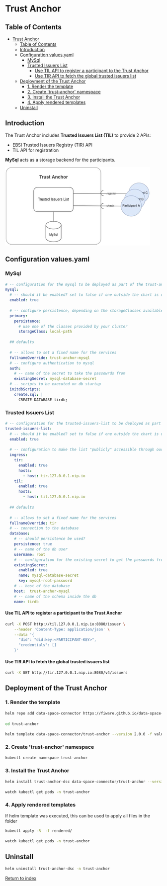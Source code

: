 # Trust Anchor

## Table of Contents

- [Trust Anchor](#trust-anchor)
  - [Table of Contents](#table-of-contents)
  - [Introduction](#introduction)
  - [Configuration values.yaml](#configuration-valuesyaml)
    - [MySql](#mysql)
    - [Trusted Issuers List](#trusted-issuers-list)
      - [Use TIL API to register a participant to the Trust Anchor](#use-til-api-to-register-a-participant-to-the-trust-anchor)
      - [Use TIR API to fetch the global trusted issuers list](#use-tir-api-to-fetch-the-global-trusted-issuers-list)
  - [Deployment of the Trust Anchor](#deployment-of-the-trust-anchor)
    - [1. Render the template](#1-render-the-template)
    - [2. Create 'trust-anchor' namespace](#2-create-trust-anchor-namespace)
    - [3. Install the Trust Anchor](#3-install-the-trust-anchor)
    - [4. Apply rendered templates](#4-apply-rendered-templates)
  - [Uninstall](#uninstall)

## Introduction

The Trust Anchor includes **Trusted Issuers List (TIL)** to provide 2 APIs:

- EBSI Trusted Issuers Registry (TIR) API
- TIL API for registration

**MySql** acts as a storage backend for the participants.

![alt text](<img/01.png>)

## Configuration values.yaml

### MySql

```yaml
# -- configuration for the mysql to be deployed as part of the trust-anchor, see https://github.com/bitnami/charts/tree/main/bitnami/mysql for all options
mysql:
  # -- should it be enabled? set to false if one outside the chart is used.
  enabled: true

  # -- configure persistence, depending on the storageClasses available in your cluster
  primary:
    persistence:
      # use one of the classes provided by your cluster
      storageClass: local-path

  ## defaults

  # -- allows to set a fixed name for the services
  fullnameOverride: trust-anchor-mysql
  # -- configure authentication to mysql
  auth:
    # -- name of the secret to take the passowrds from
    existingSecret: mysql-database-secret
  # -- scripts to be executed on db startup
  initdbScripts:
    create.sql: |
      CREATE DATABASE tirdb;
```

### Trusted Issuers List

```yaml
# -- configuration for the trusted-issuers-list to be deployed as part of the trust-anchor, see https://github.com/FIWARE/helm-charts/tree/main/charts/trusted-issuers-list for all options
trusted-issuers-list:
  # -- should it be enabled? set to false if one outside the chart is used.
  enabled: true

  # -- configuration to make the list "publicly" accessible through our ingress controller
  ingress:
    tir:
      enabled: true
      hosts:
        - host: tir.127.0.0.1.nip.io
    til:
      enabled: true
      hosts:
        - host: til.127.0.0.1.nip.io

  ## defaults

  # -- allows to set a fixed name for the services
  fullnameOverride: tir
  # -- connection to the database
  database:
    # -- should persistence be used?
    persistence: true
    # -- name of the db user
    username: root
    # -- configuration for the existing secret to get the passwords from
    existingSecret: 
      enabled: true
      name: mysql-database-secret
      key: mysql-root-password
    # -- host of the database
    host:  trust-anchor-mysql
    # -- name of the schema inside the db
    name: tirdb
```

#### Use TIL API to register a participant to the Trust Anchor

```bash
curl -X POST http://til.127.0.0.1.nip.io:8080/issuer \
    --header 'Content-Type: application/json' \
    --data '{
      "did": "did:key:<PARTICIPANT-KEY>",
      "credentials": []
    }'
```

#### Use TIR API to fetch the global trusted issuers list

```bash
curl -X GET http://tir.127.0.0.1.nip.io:8080/v4/issuers
```

## Deployment of the Trust Anchor

### 1. Render the template
<!--
the command
```
helm template data-space-connector/trust-anchor --version 2.0.0 -f values.yaml --name-template=trust-anchor --namespace=trust-anchor --output-dir rendered
```
originally reported the argument --version 2.2.0, but this version tag is not available for the data-space-connector repository added through the command
```
helm repo add data-space-connector https://fiware.github.io/data-space-connector/
```
-->
```bash
helm repo add data-space-connector https://fiware.github.io/data-space-connector/

cd trust-anchor

helm template data-space-connector/trust-anchor --version 2.0.0 -f values.yaml --name-template=trust-anchor --namespace=trust-anchor --output-dir rendered
```

### 2. Create 'trust-anchor' namespace

```bash
kubectl create namespace trust-anchor
```

### 3. Install the Trust Anchor

```bash
helm install trust-anchor-dsc data-space-connector/trust-anchor --version 2.0.0 -f values.yaml --namespace=trust-anchor

watch kubectl get pods -n trust-anchor
```

### 4. Apply rendered templates

If helm template was executed, this can be used to apply all files in the folder

```bash
kubectl apply -R  -f rendered/

watch kubectl get pods -n trust-anchor
```

## Uninstall

```bash
helm uninstall trust-anchor-dsc -n trust-anchor
```

[Return to index](../../README.MD)
